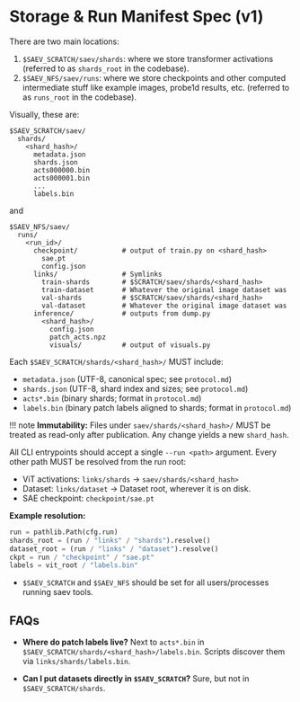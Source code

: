 # Storage & Run Manifest Spec (v1)

There are two main locations:

1. `$SAEV_SCRATCH/saev/shards`: where we store transformer activations (referred to as `shards_root` in the codebase).
2. `$SAEV_NFS/saev/runs`: where we store checkpoints and other computed intermediate stuff like example images, probe1d results, etc. (referred to as `runs_root` in the codebase).

Visually, these are:

```
$SAEV_SCRATCH/saev/
  shards/
    <shard_hash>/
      metadata.json
      shards.json
      acts000000.bin
      acts000001.bin
      ...
      labels.bin
```

and

```
$SAEV_NFS/saev/
  runs/
    <run_id>/
      checkpoint/           # output of train.py on <shard_hash>
        sae.pt
        config.json
      links/                # Symlinks
        train-shards        # $SCRATCH/saev/shards/<shard_hash>
        train-dataset       # Whatever the original image dataset was
        val-shards          # $SCRATCH/saev/shards/<shard_hash>
        val-dataset         # Whatever the original image dataset was
      inference/            # outputs from dump.py
        <shard_hash>/
          config.json
          patch_acts.npz
          visuals/          # output of visuals.py
```

Each `$SAEV_SCRATCH/shards/<shard_hash>/` MUST include:

* `metadata.json` (UTF-8, canonical spec; see `protocol.md`)
* `shards.json` (UTF-8, shard index and sizes; see `protocol.md`)
* `acts*.bin` (binary shards; format in `protocol.md`)
* `labels.bin` (binary patch labels aligned to shards; format in `protocol.md`)

!!! note
    **Immutability:** Files under `saev/shards/<shard_hash>/` MUST be treated as read-only after publication. Any change yields a new `shard_hash`.

All CLI entrypoints should accept a single `--run <path>` argument.
Every other path MUST be resolved from the run root:

* ViT activations: `links/shards` &rarr; `saev/shards/<shard_hash>`
* Dataset: `links/dataset` &rarr; Dataset root, wherever it is on disk.
* SAE checkpoint: `checkpoint/sae.pt`

**Example resolution:**

```python
run = pathlib.Path(cfg.run)
shards_root = (run / "links" / "shards").resolve()
dataset_root = (run / "links" / "dataset").resolve()
ckpt = run / "checkpoint" / "sae.pt"
labels = vit_root / "labels.bin"
```

* `$SAEV_SCRATCH` and `$SAEV_NFS` should be set for all users/processes running saev tools.

## FAQs

* **Where do patch labels live?** Next to `acts*.bin` in `$SAEV_SCRATCH/shards/<shard_hash>/labels.bin`. Scripts discover them via `links/shards/labels.bin`.

* **Can I put datasets directly in `$SAEV_SCRATCH`?** Sure, but not in `$SAEV_SCRATCH/shards`.

<!-- * `saev vit index` &rarr; computes `metadata.json`, `vit_hash`, writes `shards.json`. -->
<!-- * `saev run init --vit <vit_hash> --dataset butterflies@v0 --run-id 6wnspewc` &rarr; scaffolds a run (creates `links/*`, `manifest.toml`). -->
<!-- * `saev cache stage vit <vit_hash> [--to /scratch/... ]` &rarr; rsyncs and retargets `links/vit`. -->
<!-- * `saev run doctor <run_dir>` &rarr; validates symlinks and required files. -->


